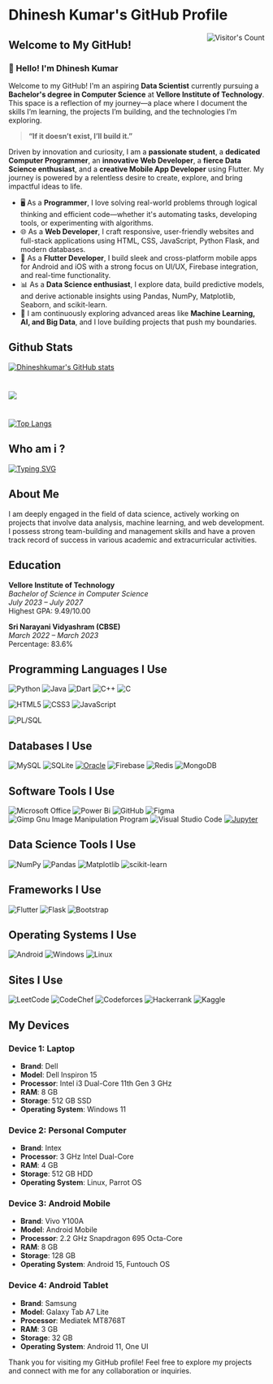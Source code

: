 # Dhinesh Kumar's GitHub Profile  
<img align="right" src="https://komarev.com/ghpvc/?username=Dhineshkumarprakasam&color=red&style=for-the-badge" alt="Visitor's Count" />

## Welcome to My GitHub!
### 👋 Hello! I'm Dhinesh Kumar

Welcome to my GitHub! I'm an aspiring **Data Scientist** currently pursuing a **Bachelor's degree in Computer Science** at **Vellore Institute of Technology**. This space is a reflection of my journey—a place where I document the skills I’m learning, the projects I’m building, and the technologies I’m exploring.

> **“If it doesn’t exist, I’ll build it.”**

Driven by innovation and curiosity, I am a **passionate student**, a **dedicated Computer Programmer**, an **innovative Web Developer**, a **fierce Data Science enthusiast**, and a **creative Mobile App Developer** using Flutter. My journey is powered by a relentless desire to create, explore, and bring impactful ideas to life.

* 🖥️ As a **Programmer**, I love solving real-world problems through logical thinking and efficient code—whether it's automating tasks, developing tools, or experimenting with algorithms.
* 🌐 As a **Web Developer**, I craft responsive, user-friendly websites and full-stack applications using HTML, CSS, JavaScript, Python Flask, and modern databases.
* 📱 As a **Flutter Developer**, I build sleek and cross-platform mobile apps for Android and iOS with a strong focus on UI/UX, Firebase integration, and real-time functionality.
* 📊 As a **Data Science enthusiast**, I explore data, build predictive models, and derive actionable insights using Pandas, NumPy, Matplotlib, Seaborn, and scikit-learn.
* 🤖 I am continuously exploring advanced areas like **Machine Learning, AI, and Big Data**, and I love building projects that push my boundaries.


## Github Stats
[![Dhineshkumar's GitHub stats](https://github-readme-stats.vercel.app/api?username=Dhineshkumarprakasam)](https://github.com/Dhineshkumarprakasam/github-readme-stats) 
#
![](https://nirzak-streak-stats.vercel.app/?user=Dhineshkumarprakasam&theme=default&hide_border=false)<br/> 
#
[![Top Langs](https://github-readme-stats.vercel.app/api/top-langs/?username=Dhineshkumarprakasam&langs_count=50&hide=html,css,makefile)](https://github.com/Dhineshkumarprakasam/github-readme-stats)

## Who am i ?
[![Typing SVG](https://readme-typing-svg.demolab.com?font=Fira+Code&pause=&color=000000&width=435&lines=Hi%2C+I+am+a+Programmer;Hi%2C+I+am+a+Data+Analyst;Hi%2C+I+am+a+Web+Developer;Hi%2C+I+am+a+Flutter+Developer;Hi%2C+I+am+a+Student)](https://git.io/typing-svg)
## About Me
I am deeply engaged in the field of data science, actively working on projects that involve data analysis, machine learning, and web development. I possess strong team-building and management skills and have a proven track record of success in various academic and extracurricular activities.

## Education

**Vellore Institute of Technology**  
*Bachelor of Science in Computer Science*  
*July 2023 – July 2027*  
Highest GPA: 9.49/10.00

**Sri Narayani Vidyashram (CBSE)**  
*March 2022 – March 2023*  
Percentage: 83.6%

## Programming Languages I Use
![Python](https://img.shields.io/badge/python-3670A0?style=for-the-badge&logo=python&logoColor=ffdd54)
![Java](https://img.shields.io/badge/java-%23ED8B00.svg?style=for-the-badge&logo=openjdk&logoColor=white)
![Dart](https://img.shields.io/badge/dart-%230175C2.svg?style=for-the-badge&logo=dart&logoColor=white)
![C++](https://img.shields.io/badge/c++-%2300599C.svg?style=for-the-badge&logo=c%2B%2B&logoColor=white)
![C](https://img.shields.io/badge/c-%2300599C.svg?style=for-the-badge&logo=c&logoColor=white)

![HTML5](https://img.shields.io/badge/html5-%23E34F26.svg?style=for-the-badge&logo=html5&logoColor=white)
![CSS3](https://img.shields.io/badge/css3-%231572B6.svg?style=for-the-badge&logo=css3&logoColor=white)
![JavaScript](https://img.shields.io/badge/javascript-%23323330.svg?style=for-the-badge&logo=javascript&logoColor=%23F7DF1E)

![PL/SQL](https://img.shields.io/badge/PLSQL-F80000?style=for-the-badge&logo=oracle&logoColor=black)

## Databases I Use
![MySQL](https://img.shields.io/badge/mysql-4479A1.svg?style=for-the-badge&logo=mysql&logoColor=white)
![SQLite](https://img.shields.io/badge/sqlite-%2307405e.svg?style=for-the-badge&logo=sqlite&logoColor=white)
[![Oracle](https://img.shields.io/badge/Oracle-F80000?style=for-the-badge&logo=oracle&logoColor=black)](https://www.oracle.com)
![Firebase](https://img.shields.io/badge/firebase-a08021?style=for-the-badge&logo=firebase&logoColor=ffcd34)
![Redis](https://img.shields.io/badge/redis-%23DD0031.svg?style=for-the-badge&logo=redis&logoColor=white)
![MongoDB](https://img.shields.io/badge/MongoDB-%234ea94b.svg?style=for-the-badge&logo=mongodb&logoColor=white)

## Software Tools I Use

![Microsoft Office](https://img.shields.io/badge/Microsoft_Office-D83B01?style=for-the-badge&logo=microsoft-office&logoColor=white)
![Power Bi](https://img.shields.io/badge/power_bi-F2C811?style=for-the-badge&logo=powerbi&logoColor=black)
![GitHub](https://img.shields.io/badge/github-%23121011.svg?style=for-the-badge&logo=github&logoColor=white)
![Figma](https://img.shields.io/badge/figma-%23F24E1E.svg?style=for-the-badge&logo=figma&logoColor=white)
![Gimp Gnu Image Manipulation Program](https://img.shields.io/badge/Gimp-657D8B?style=for-the-badge&logo=gimp&logoColor=FFFFFF)
![Visual Studio Code](https://img.shields.io/badge/Visual%20Studio%20Code-0078d7.svg?style=for-the-badge&logo=visual-studio-code&logoColor=white)
[![Jupyter](https://img.shields.io/badge/Jupyter-F37626.svg?&style=for-the-badge&logo=Jupyter&logoColor=white)](https://jupyter.org)

## Data Science Tools I Use
![NumPy](https://img.shields.io/badge/numpy-%23013243.svg?style=for-the-badge&logo=numpy&logoColor=white)
![Pandas](https://img.shields.io/badge/pandas-%23150458.svg?style=for-the-badge&logo=pandas&logoColor=white)
![Matplotlib](https://img.shields.io/badge/Matplotlib-%23e0e0e0.svg?style=for-the-badge&logo=Matplotlib&logoColor=black)
![scikit-learn](https://img.shields.io/badge/scikit--learn-%23F7931E.svg?style=for-the-badge&logo=scikit-learn&logoColor=white)

## Frameworks I Use
![Flutter](https://img.shields.io/badge/Flutter-02569B?style=for-the-badge&logo=flutter&logoColor=white)
![Flask](https://img.shields.io/badge/flask-%23000.svg?style=for-the-badge&logo=flask&logoColor=white)
![Bootstrap](https://img.shields.io/badge/bootstrap-%238511FA.svg?style=for-the-badge&logo=bootstrap&logoColor=white)

## Operating Systems I Use
![Android](https://img.shields.io/badge/Android-3DDC84?style=for-the-badge&logo=android&logoColor=white)
![Windows](https://img.shields.io/badge/Windows-0078D6?style=for-the-badge&logo=windows&logoColor=white)
![Linux](https://img.shields.io/badge/Linux-FCC624?style=for-the-badge&logo=linux&logoColor=black)

## Sites I Use
![LeetCode](https://img.shields.io/badge/LeetCode-000000?style=for-the-badge&logo=LeetCode&logoColor=#d16c06)
![CodeChef](https://img.shields.io/badge/CodeChef-%23964B00.svg?style=for-the-badge&logo=CodeChef&logoColor=white)
![Codeforces](https://img.shields.io/badge/Codeforces-445f9d?style=for-the-badge&logo=Codeforces&logoColor=white)
![Hackerrank](https://img.shields.io/badge/-Hackerrank-2EC866?style=for-the-badge&logo=HackerRank&logoColor=white)
![Kaggle](https://img.shields.io/badge/Kaggle-035a7d?style=for-the-badge&logo=kaggle&logoColor=white)

## My Devices

### Device 1: Laptop
- **Brand**: Dell
- **Model**: Dell Inspiron 15
- **Processor**: Intel i3 Dual-Core 11th Gen 3 GHz
- **RAM**: 8 GB
- **Storage**: 512 GB SSD
- **Operating System**: Windows 11
  
### Device 2: Personal Computer
- **Brand**: Intex
- **Processor**: 3 GHz Intel Dual-Core
- **RAM**: 4 GB
- **Storage**: 512 GB HDD
- **Operating System**: Linux, Parrot OS

### Device 3: Android Mobile
- **Brand**: Vivo Y100A
- **Model**: Android Mobile
- **Processor**: 2.2 GHz Snapdragon 695 Octa-Core
- **RAM**: 8 GB
- **Storage**: 128 GB
- **Operating System**: Android 15, Funtouch OS

### Device 4: Android Tablet
- **Brand**: Samsung
- **Model**: Galaxy Tab A7 Lite
- **Processor**: Mediatek MT8768T
- **RAM**: 3 GB
- **Storage**: 32 GB
- **Operating System**: Android 11, One UI

Thank you for visiting my GitHub profile! Feel free to explore my projects and connect with me for any collaboration or inquiries.
